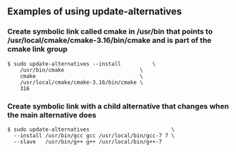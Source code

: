 
## Examples of using update-alternatives

### Create symbolic link called cmake in /usr/bin that points to /usr/local/cmake/cmake-3.16/bin/cmake and is part of the cmake link group
					
```
$ sudo update-alternatives --install          \
	/usr/bin/cmake 	                      \
	cmake                                 \
	/usr/local/cmake/cmake-3.16/bin/cmake \
	316
```

### Create symbolic link with a child alternative that changes when the main alternative does

```
$ sudo update-alternatives                          \
  --install /usr/bin/gcc gcc /usr/local/bin/gcc-7 7 \
  --slave   /usr/bin/g++ g++ /usr/local/bin/g++-7   
```

